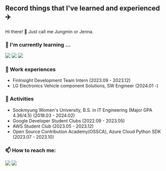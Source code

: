 ## Record things that I've learned and experienced ✈️
Hi there! 👋 Just call me Jungmin or Jenna.

### 🌱 I'm currently learning ...

<img src="https://img.shields.io/badge/Spring Boot-6DB33F?style=flat-round&logo=springboot&logoColor=white"/> <img src="https://img.shields.io/badge/Amazon AWS-3776AB?style=flat-round&logo=amazonaws&logoColor=white"/> <img src="https://img.shields.io/badge/Google Cloud Platform-4285F4?style=flat-round&logo=googlecloud&logoColor=white"/> 

### 💼 Work experiences

- FinInsight Development Team Intern (2023.09 - 2023.12)
- LG Electronics Vehicle component Solutions, SW Engineer (2024.01 -)

### 🔭 Activities
- Sookmyung Women's University, B.S. in IT Engineering (Major GPA 4.36/4.5) (2018.03 - 2024.02)
- Google Developer Student Clubs (2022.09 - 2023.05)
- AWS Student Club (2023.05 - 2023.12)
- Open Source Contribution Academy(OSSCA), Azure Cloud Python SDK (2023.07 - 2023.10)


### 📫 How to reach me:
<a href="https://velog.io/@codesusuzz"><img src="https://img.shields.io/badge/velog-20C997?style=flat-round&logo=velog&logoColor=white"/></a> <a href="https://github.com/oxxsusu"><img src="https://img.shields.io/badge/oxxsusu-181717?style=flat-round&logo=github&logoColor=white"/></a>


<!-- [![Solved.ac Profile](http://mazassumnida.wtf/api/generate_badge?boj=hluvee)](https://solved.ac/hluvee) -->

<!--
**oxxsusu/oxxsusu** is a ✨ _special_ ✨ repository because its `README.md` (this file) appears on your GitHub profile.

Here are some ideas to get you started:

- 🔭 I’m currently working on ...
- 🌱 I’m currently learning ...
- 👯 I’m looking to collaborate on ...
- 🤔 I’m looking for help with ...
- 💬 Ask me about ...
- 📫 How to reach me: ...
- 😄 Pronouns: ...
- ⚡ Fun fact: ...
-->
